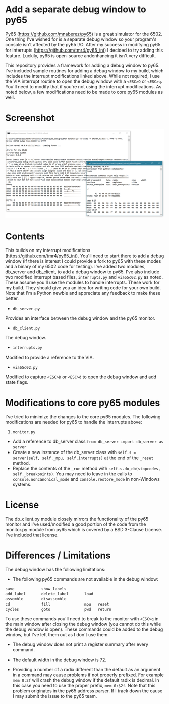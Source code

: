 # Add a separate debug window to py65
Py65 (https://github.com/mnaberez/py65) is a great simulator for the 6502.  One thing I've wished for is a separate debug window so your program's console isn't affected by the py65 I/O.  After my success in modifying py65 for interrupts (https://github.com/tmr4/py65_int) I decided to try adding this feature. Luckily, py65 is open-source andenhancing it isn't very difficult.

This repository provides a framework for adding a debug window to py65.  I've included sample routines for adding a debug window to my build, which includes the interrupt modifications linked above.  While not required, I use the VIA interrupt routine to open the debug window with a `<ESC>Q` or `<ESC>q`.  You'll need to modify that if you're not using the interrupt modifications.  As noted below, a few modifications need to be made to core py65 modules as well.

# Screenshot

![Screenshot of debug window](img/py65_dbwin.png)

# Contents

This builds on my interrupt modifications (https://github.com/tmr4/py65_int).  You'll need to start there to add a debug window (if there is interest I could provide a fork to py65 with these modes and a binary of my 6502 code for testing).  I've added two modules, db_server and db_client, to add a debug window to py65.  I've also include two modified interrupt based files, `interrupts.py` and `via65c02.py` as noted.  These assume you'll use the modules to handle interrupts.  These work for my build.  They should give you an idea for writing code for your own build.  Note that I'm a Python newbie and appreciate any feedback to make these better.

* `db_server.py`

Provides an interface between the debug window and the py65 monitor.

* `db_client.py`

The debug window.

* `interrupts.py`

Modified to provide a reference to the VIA.
  
* `via65c02.py`

Modified to capture `<ESC>D` or `<ESC>d` to open the debug window and add state flags.

# Modifications to core py65 modules

I've tried to minimize the changes to the core py65 modules.  The following modifications are needed for py65 to handle the interrupts above:

1. `monitor.py`

* Add a reference to db_server class `from db_server import db_server as server`
* Create a new instance of the db_server class with `self.s = server(self, self._mpu, self.interrupts)` at the end of the `_reset` method.
* Replace the contents of the `_run` method with `self.s.do_db(stopcodes, self._breakpoints)`.  You may need to leave in the calls to `console.noncanonical_mode` and `console.restore_mode` in non-Windows systems.

# License

The db_client.py module closely mirrors the functionality of the py65 monitor and I've used/modified a good portion of the code from the monitor.py module from py65 which is covered by a BSD 3-Clause License.  I've included that license.

# Differences / Limitations

The debug window has the following limitations:

* The following py65 commands are not available in the debug window: 
````
save            show_labels
add_label       delete_label       load
assemble        disassemble        
cd              fill               mpu   reset
cycles          goto               pwd   return
````

To use these commands you'll need to break to the monitor with `<ESC>q` in the main window after closing the debug window (you cannot do this while the debug window is open).  These commands could be added to the debug window, but I've left them out as I don't use them.

* The debug window does not print a register summary after every command.

* The default width in the debug window is 72.

* Providing a number of a radix different than the default as an argument in a command may cause problems if not properly prefixed.  For example `mem 0:2f` will crash the debug window if the default radix is decimal.  In this case you need to use the proper prefix, `mem 0:$2f`.  Note that this problem originates in the py65 address parser.  If I track down the cause I may submit the issue to the py65 team.
